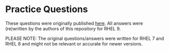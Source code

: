 # Practice Questions

These questions were originally published [here](https://github.com/chlebik/rhcsa-practice-questions/tree/master/questions).
All answers were (re)written by the authors of this repository for RHEL 9.


PLEASE NOTE: The original questions/answers were written for RHEL 7 and RHEL 8 and might not be relevant or accurate for newer versions. 